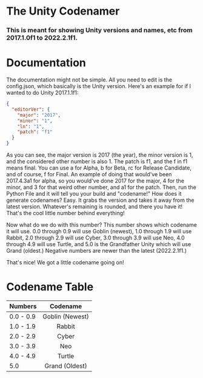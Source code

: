 # The Unity Codenamer
### This is meant for showing Unity versions and names, etc from 2017.1.0f1 to 2022.2.1f1.

# Documentation
The documentation might not be simple.
All you need to edit is the config.json, which basically is the Unity version.
Here's an example for if I wanted to do Unity 2017.1.1f1:
```json
{
  "editorVer": {
    "major": "2017",
    "minor": "1",
    "ln": "1",
    "patch": "f1"
  }
}
```
As you can see, the major version is 2017 (the year), the minor version is 1, and the considered other number is also 1. The patch is f1, and the f in f1 means final.
You can use a for Alpha, b for Beta, rc for Release Candidate, and of course, f for Final. An example of doing that would've been 2017.4.3a1 for alpha,
so you would've done 2017 for the major, 4 for the minor, and 3 for that weird other number, and a1 for the patch.
Then, run the Python File and it will tell you your build and "codename!"
How does it generate codenames?
Easy. It grabs the version and takes it away from the latest version. Whatever's remaining is rounded, and there you have it! That's the cool little number behind
everything!

Now what do we do with this number? This number shows which codename it will use.
0.0 through 0.9 will use Goblin (newest),
1.0 through 1.9 will use Rabbit,
2.0 through 2.9 will use Cyber,
3.0 through 3.9 will use Neo,
4.0 through 4.9 will use Turtle,
and 5.0 is the Grandfather Unity which will use Grand (oldest.)
Negative numbers are newer than the latest (2022.2.1f1.)

That's nice! We got a little codename going on!

# Codename Table

| Numbers   |   Codename       |
|-----------|:----------------:|
| 0.0 - 0.9 |  Goblin (Newest) |
| 1.0 - 1.9 |    Rabbit        |
| 2.0 - 2.9 | Cyber            |
| 3.0 - 3.9 | Neo              |
| 4.0 - 4.9 | Turtle           |
|    5.0    | Grand (Oldest)   |
